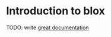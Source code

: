 # Introduction to blox

TODO: write [great documentation](http://jacobian.org/writing/what-to-write/)
